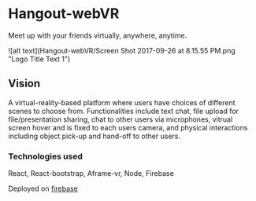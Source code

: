 # Hangout-webVR

 Meet up with your friends virtually, anywhere, anytime. 

![alt text](Hangout-webVR/Screen Shot 2017-09-26 at 8.15.55 PM.png "Logo Title Text 1")


## Vision

A virtual-reality-based platform where users have choices of different scenes to choose from. Functionalities include text chat, file upload for file/presentation sharing, chat to other users via microphones, vitrual screen hover and is fixed to each users camera, and physical interactions including object pick-up and hand-off to other users. 

### Technologies used

React, React-bootstrap, Aframe-vr, Node, Firebase

Deployed on [firebase](https://hangout-vr-debed.firebaseapp.com)

